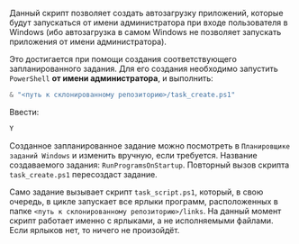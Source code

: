 Данный скрипт позволяет создать автозагрузку приложений, которые будут запускаться от имени администратора при входе пользователя в Windows (ибо автозагрузка в самом Windows не позволяет запускать приложения от имени администратора).

Это достигается при помощи создания соответствующего запланированного задания. Для его создания необходимо запустить `PowerShell` **от имени администратора**, и выполнить:
```powershell
& "<путь к склонированному репозиторию>/task_create.ps1"
```
Ввести:
```powershell
Y
```

Созданное запланированное задание можно посмотреть в `Планировщике заданий Windows` и изменить вручную, если требуется. Название создаваемого задания: `RunProgramsOnStartup`. Повторный вызов скрипта `task_create.ps1` пересоздаст задание.

Само задание вызывает скрипт `task_script.ps1`, который, в свою очередь, в цикле запускает все ярлыки программ, расположенных в папке `<путь к склонированному репозиторию>/links`. На данный момент скрипт работает именно с ярлыками, а не исполняемыми файлами. Если ярлыков нет, то ничего не произойдёт.
